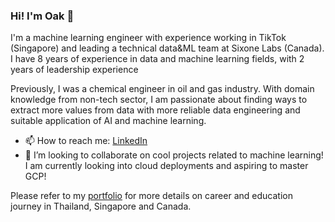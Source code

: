### Hi! I'm Oak 👋

I'm a machine learning engineer with experience working in TikTok (Singapore) and leading a technical data&ML team at Sixone Labs (Canada). I have 8 years of experience in data and machine learning fields, with 2 years of leadership experience

Previously, I was a chemical engineer in oil and gas industry. With domain knowledge from non-tech sector, I am passionate about finding ways to extract more values from data with more reliable data engineering and suitable application of AI and machine learning.

- 📫 How to reach me: <a href="https://www.linkedin.com/in/sivakornchong">LinkedIn</a>
- 👯 I’m looking to collaborate on cool projects related to machine learning! I am currently looking into cloud deployments and aspiring to master GCP!

Please refer to my <a href="https://www.sivakornchong.github.io">portfolio</a> for more details on career and education journey in Thailand, Singapore and Canada.
  
<!--
**sivakornchong/sivakornchong** is a ✨ _special_ ✨ repository because its `README.md` (this file) appears on your GitHub profile.

Here are some ideas to get you started:

- 🔭 I’m currently working on ...
- 🌱 I’m currently learning ...
- 👯 I’m looking to collaborate on ...
- 🤔 I’m looking for help with ...
- 💬 Ask me about ...
- 📫 How to reach me: ...
- 😄 Pronouns: ...
- ⚡ Fun fact: ...
-->
